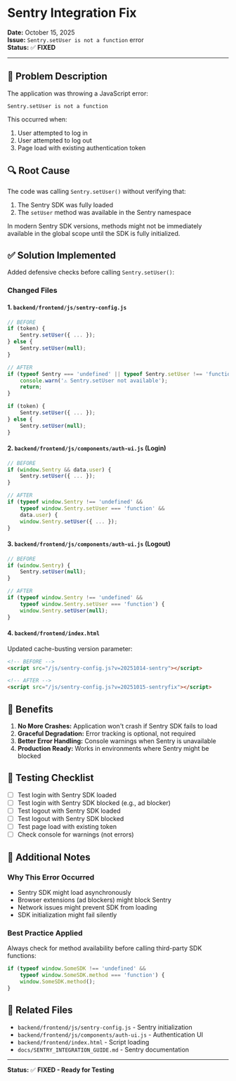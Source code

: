 # Sentry Integration Fix

**Date:** October 15, 2025  
**Issue:** `Sentry.setUser is not a function` error  
**Status:** ✅ **FIXED**

---

## 🐛 Problem Description

The application was throwing a JavaScript error:
```
Sentry.setUser is not a function
```

This occurred when:
1. User attempted to log in
2. User attempted to log out
3. Page load with existing authentication token

## 🔍 Root Cause

The code was calling `Sentry.setUser()` without verifying that:
1. The Sentry SDK was fully loaded
2. The `setUser` method was available in the Sentry namespace

In modern Sentry SDK versions, methods might not be immediately available in the global scope until the SDK is fully initialized.

## ✅ Solution Implemented

Added defensive checks before calling `Sentry.setUser()`:

### Changed Files

#### 1. `backend/frontend/js/sentry-config.js`
```javascript
// BEFORE
if (token) {
    Sentry.setUser({ ... });
} else {
    Sentry.setUser(null);
}

// AFTER
if (typeof Sentry === 'undefined' || typeof Sentry.setUser !== 'function') {
    console.warn('⚠️ Sentry.setUser not available');
    return;
}

if (token) {
    Sentry.setUser({ ... });
} else {
    Sentry.setUser(null);
}
```

#### 2. `backend/frontend/js/components/auth-ui.js` (Login)
```javascript
// BEFORE
if (window.Sentry && data.user) {
    Sentry.setUser({ ... });
}

// AFTER
if (typeof window.Sentry !== 'undefined' && 
    typeof window.Sentry.setUser === 'function' && 
    data.user) {
    window.Sentry.setUser({ ... });
}
```

#### 3. `backend/frontend/js/components/auth-ui.js` (Logout)
```javascript
// BEFORE
if (window.Sentry) {
    Sentry.setUser(null);
}

// AFTER
if (typeof window.Sentry !== 'undefined' && 
    typeof window.Sentry.setUser === 'function') {
    window.Sentry.setUser(null);
}
```

#### 4. `backend/frontend/index.html`
Updated cache-busting version parameter:
```html
<!-- BEFORE -->
<script src="/js/sentry-config.js?v=20251014-sentry"></script>

<!-- AFTER -->
<script src="/js/sentry-config.js?v=20251015-sentryfix"></script>
```

## 🎯 Benefits

1. **No More Crashes:** Application won't crash if Sentry SDK fails to load
2. **Graceful Degradation:** Error tracking is optional, not required
3. **Better Error Handling:** Console warnings when Sentry is unavailable
4. **Production Ready:** Works in environments where Sentry might be blocked

## 🧪 Testing Checklist

- [ ] Test login with Sentry SDK loaded
- [ ] Test login with Sentry SDK blocked (e.g., ad blocker)
- [ ] Test logout with Sentry SDK loaded
- [ ] Test logout with Sentry SDK blocked
- [ ] Test page load with existing token
- [ ] Check console for warnings (not errors)

## 📝 Additional Notes

### Why This Error Occurred
- Sentry SDK might load asynchronously
- Browser extensions (ad blockers) might block Sentry
- Network issues might prevent SDK from loading
- SDK initialization might fail silently

### Best Practice Applied
Always check for method availability before calling third-party SDK functions:
```javascript
if (typeof window.SomeSDK !== 'undefined' && 
    typeof window.SomeSDK.method === 'function') {
    window.SomeSDK.method();
}
```

## 🔗 Related Files

- `backend/frontend/js/sentry-config.js` - Sentry initialization
- `backend/frontend/js/components/auth-ui.js` - Authentication UI
- `backend/frontend/index.html` - Script loading
- `docs/SENTRY_INTEGRATION_GUIDE.md` - Sentry documentation

---

**Status:** ✅ **FIXED - Ready for Testing**
